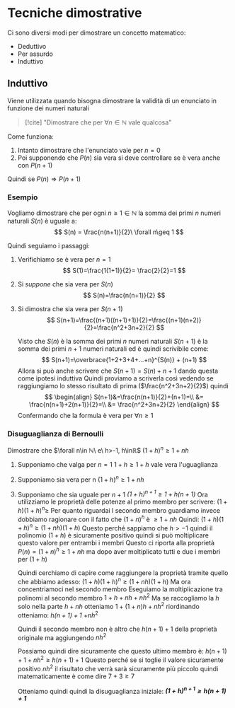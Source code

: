 # Tecniche dimostrative
Ci sono diversi modi per dimostrare un concetto matematico:
- Deduttivo
- Per assurdo
- Induttivo

## Induttivo
Viene utilizzata quando bisogna dimostrare la validità di un enunciato in funzione dei numeri naturali

> [!cite] "Dimostrare che per $\forall n\in ℕ$ vale qualcosa"

Come funziona:
1. Intanto dimostrare che l'enunciato vale per $n=0$
2. Poi supponendo che $P(n)$ sia vera si deve controllare se è vera anche con $P(n+1)$

Quindi se $P(n) \Longrightarrow P(n+1)$

### Esempio
Vogliamo dimostrare che per ogni $n\geq 1 \in ℕ$ la somma dei primi $n$ numeri naturali $S(n)$ è uguale a:
$$
S(n) = \frac{n(n+1)}{2}\ \forall n\geq 1
$$

Quindi seguiamo i passaggi:
1. Verifichiamo se è vera per $n=1$
   $$
   S(1)=\frac{1(1+1)}{2}= \frac{2}{2}=1
   $$
2. Si *suppone* che sia vera per $S(n)$
   $$
   S(n)=\frac{n(n+1)}{2}
   $$
3. Si dimostra che sia vera per $S(n+1)$
   $$
   S(n+1)=\frac{(n+1)((n+1)+1)}{2}=\frac{(n+1)(n+2)}{2}=\frac{n^2+3n+2}{2}
   $$

	Visto che $S(n)$ è la somma dei primi $n$ numeri naturali $S(n+1)$ è la somma dei primi $n+1$ numeri naturali ed è quindi scrivibile come:
	$$
	S(n+1)=\overbrace{1+2+3+4+...+n}^{S(n)} + (n+1)
	$$
	Allora si può anche scrivere che $S(n+1)=S(n)+n+1$ dando questa come ipotesi induttiva
	Quindi proviamo a  scriverla così vedendo se raggiungiamo lo stesso risultato di prima ($\frac{n^2+3n+2}{2}$)
	quindi 
	$$
	\begin{align}
	S(n+1)&=\frac{n(n+1)}{2}+(n+1)=\\
	&= \frac{n(n+1)+2(n+1)}{2}=\\
	&= \frac{n^2+3n+2}{2}
	\end{align}
	$$
	Confermando che la formula è vera per $\forall n\geq 1$

### Disuguaglianza di Bernoulli
Dimostrare che 
$\forall n\in ℕ\ e\ h>-1, h\inℝ$
$(1+h)^n\geq 1+nh$

1. Supponiamo che valga per $n=1$
   $1+h\geq 1+h$ vale vera l'uguaglianza
2. Supponiamo sia vera per n
   $(1+h)^n\geq 1+nh$
3. Supponiamo che sia uguale per $n+1$
   *$(1+h)^{n+1}\geq 1+h(n+1)$*
   Ora utilizziamo le proprietà delle potenze al primo membro per scrivere:
   $(1+h)(1+h)^n\geq$
   Per quanto riguardai l secondo membro guardiamo invece dobbiamo ragionare con il fatto che $(1+n)^h$ è $\geq 1+nh$
   Quindi: $(1+h)(1+h)^n\geq (1+nh)(1+h)$
   Questo perché sappiamo che $h > -1$ quindi il polinomio $(1+h)$ è sicuramente positivo quindi si può moltiplicare questo valore per entrambi i membri
   Questo ci riporta alla proprietà $P(n)=(1+n)^h\geq 1+nh$ ma dopo aver moltiplicato tutti e due i membri per $(1+h)$
   
   Quindi cerchiamo di capire come raggiungere la proprietà tramite quello che abbiamo adesso:
   $(1+h)(1+h)^n\geq (1+nh)(1+h)$
   Ma ora concentriamoci nel secondo membro
   Eseguiamo la moltiplicazione tra polinomi al secondo membro
   $1+h+nh+nh^2$
   Ma se raccogliamo la $h$ solo nella parte $h+nh$ otteniamo
   $1+ (1+n)h+nh^2$
   riordinando otteniamo:
   *$h(n+1)+ 1$* $+nh^2$
   
   Quindi il secondo membro non è altro che $h(n+1)+ 1$ della proprietà originale ma aggiungendo $nh^2$
   
   Possiamo quindi dire sicuramente che questo ultimo membro è:
   $h(n+1)+ 1+nh^2\geq h(n+1) + 1$ 
   Questo perché se si toglie il valore sicuramente positivo $nh^2$ il risultato che verrà sarà sicuramente più piccolo quindi matematicamente è come dire $7+3\geq 7$
   
   Otteniamo quindi quindi la disuguaglianza iniziale:
   ***$(1+h)^{n+1}\geq h(n+1)+1$***

